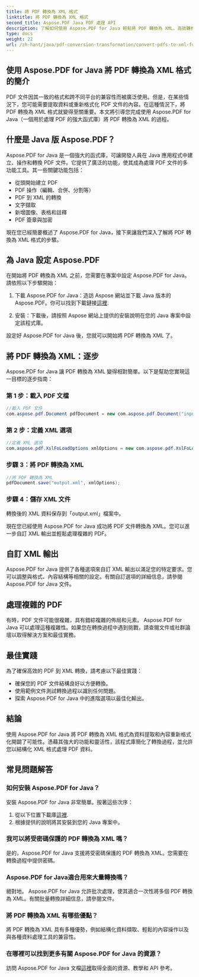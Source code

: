 ```yaml
---
title: 將 PDF 轉換為 XML 格式
linktitle: 將 PDF 轉換為 XML 格式
second_title: Aspose.PDF Java PDF 處理 API
description: 了解如何使用 Aspose.PDF for Java 輕鬆將 PDF 轉換為 XML。高效轉換的分步指南和最佳實踐。
type: docs
weight: 22
url: /zh-hant/java/pdf-conversion-transformation/convert-pdfs-to-xml-format/
---
```


## 使用 Aspose.PDF for Java 將 PDF 轉換為 XML 格式的簡介

PDF 文件因其一致的格式和跨不同平台的兼容性而被廣泛使用。但是，在某些情況下，您可能需要提取資料或重新格式化 PDF 文件的內容。在這種情況下，將 PDF 轉換為 XML 格式就變得至關重要。本文將引導您完成使用 Aspose.PDF for Java（一個用於處理 PDF 的強大函式庫）將 PDF 轉換為 XML 的過程。

## 什麼是 Java 版 Aspose.PDF？

Aspose.PDF for Java 是一個強大的函式庫，可讓開發人員在 Java 應用程式中建立、操作和轉換 PDF 文件。它提供了廣泛的功能，使其成為處理 PDF 文件的多功能工具。其一些關鍵功能包括：

- 從頭開始建立 PDF
- PDF 操作（編輯、合併、分割等）
- PDF 到 XML 的轉換
- 文字擷取
- 新增圖像、表格和註釋
- PDF 簽章與加密

現在您已經簡要概述了 Aspose.PDF for Java，接下來讓我們深入了解將 PDF 轉換為 XML 格式的步驟。

## 為 Java 設定 Aspose.PDF

在開始將 PDF 轉換為 XML 之前，您需要在專案中設定 Aspose.PDF for Java。請依照以下步驟開始：

1. 下載 Aspose.PDF for Java：造訪 Aspose 網站並下載 Java 版本的 Aspose.PDF。你可以找到下載鏈接[這裡](https://releases.aspose.com/pdf/java/).

2. 安裝：下載後，請按照 Aspose 網站上提供的安裝說明在您的 Java 專案中設定該程式庫。

設定好 Aspose.PDF for Java 後，您就可以開始將 PDF 轉換為 XML 了。

## 將 PDF 轉換為 XML：逐步

Aspose.PDF for Java 讓 PDF 轉換為 XML 變得相對簡單。以下是幫助您實現這一目標的逐步指南：

### 第 1 步：載入 PDF 文檔

```java
//載入 PDF 文件
com.aspose.pdf.Document pdfDocument = new com.aspose.pdf.Document("input.pdf");
```

### 第 2 步：定義 XML 選項

```java
//定義 XML 選項
com.aspose.pdf.XslFoLoadOptions xmlOptions = new com.aspose.pdf.XslFoLoadOptions();
```

### 步驟 3：將 PDF 轉換為 XML

```java
//將 PDF 轉換為 XML
pdfDocument.save("output.xml", xmlOptions);
```

### 步驟 4：儲存 XML 文件

轉換後的 XML 資料保存到「output.xml」檔案中。

現在您已經使用 Aspose.PDF for Java 成功將 PDF 文件轉換為 XML。您可以進一步自訂 XML 輸出並輕鬆處理複雜的 PDF。

## 自訂 XML 輸出

Aspose.PDF for Java 提供了各種選項來自訂 XML 輸出以滿足您的特定要求。您可以調整與格式、內容結構等相關的設定。有關自訂選項的詳細信息，請參閱 Aspose.PDF for Java 文件。

## 處理複雜的 PDF

有時，PDF 文件可能很複雜，具有錯綜複雜的佈局和元素。 Aspose.PDF for Java 可以處理這種複雜性。如果您在轉換過程中遇到挑戰，請查閱文件或社群論壇以取得解決方案和最佳實務。

## 最佳實踐

為了確保高效的 PDF 到 XML 轉換，請考慮以下最佳實踐：

- 確保您的 PDF 文件結構良好以方便轉換。
- 使用範例文件測試轉換過程以識別任何問題。
- 探索 Aspose.PDF for Java 中的進階選項以最佳化輸出。

## 結論

使用 Aspose.PDF for Java 將 PDF 轉換為 XML 格式為資料提取和內容重新格式化開闢了可能性。憑藉其強大的功能和靈活性，該程式庫簡化了轉換過程，並允許您以結構化 XML 格式處理 PDF 資料。

## 常見問題解答

### 如何安裝 Aspose.PDF for Java？

安裝 Aspose.PDF for Java 非常簡單。按著這些次序：
1. 從以下位置下載庫[這裡](https://releases.aspose.com/pdf/java/).
2. 根據提供的說明將其安裝到您的 Java 專案中。

### 我可以將受密碼保護的 PDF 轉換為 XML 嗎？

是的，Aspose.PDF for Java 支援將受密碼保護的 PDF 轉換為 XML。您需要在轉換過程中提供密碼。

### Aspose.PDF for Java適合用來大量轉換嗎？

絕對地。 Aspose.PDF for Java 允許批次處理，使其適合一次性將多個 PDF 轉換為 XML。有關批量轉換詳細信息，請參閱文件。

### 將 PDF 轉換為 XML 有哪些優點？

將 PDF 轉換為 XML 具有多種優勢，例如結構化資料擷取、輕鬆的內容操作以及與各種資料處理工具的兼容性。

### 在哪裡可以找到更多有關 Aspose.PDF for Java 的資源？

訪問 Aspose.PDF for Java 文檔[這裡](https://reference.aspose.com/pdf/java/)取得全面的資源、教學和 API 參考。